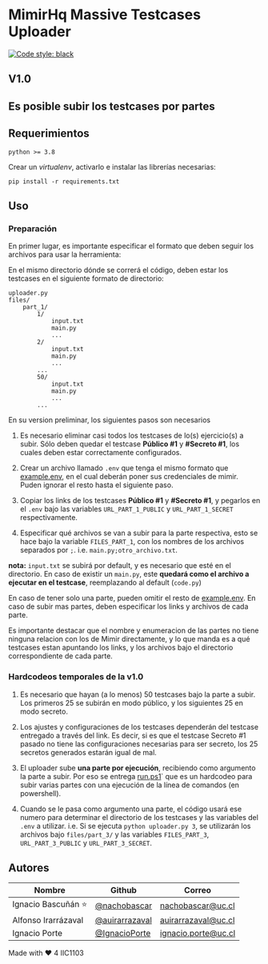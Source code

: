 # MimirHq Massive Testcases Uploader

<a href="https://github.com/psf/black"><img alt="Code style: black" src="https://img.shields.io/badge/code%20style-black-000000.svg"></a>

## V1.0
## Es posible subir los testcases por partes

## Requerimientos

`python >= 3.8`

Crear un *virtualenv*, activarlo e instalar las librerías necesarias:

`pip install -r requirements.txt`

## Uso

### Preparación

En primer lugar, es importante especificar el formato que deben seguir los archivos para usar la herramienta:

En el mismo directorio dónde se correrá el código, deben estar los testcases en el siguiente formato de directorio:

```
uploader.py
files/
    part_1/
        1/
            input.txt
            main.py
            ...
        2/
            input.txt
            main.py
            ...
        ...
        50/
            input.txt
            main.py
            ...
        ...
```

En su version preliminar, los siguientes pasos son necesarios

1. Es necesario eliminar casi todos los testcases de lo(s) ejercicio(s) a subir. Sólo deben quedar el testcase **Público #1** y **#Secreto #1**, los cuales deben estar correctamente configurados.

2. Crear un archivo llamado `.env` que tenga el mismo formato que [example.env](./example.env), en el cual deberán poner sus credenciales de mimir. Puden ignorar el resto hasta el siguiente paso.

3. Copiar los links de los testcases **Público #1** y **#Secreto #1**, y pegarlos en el `.env` bajo las variables `URL_PART_1_PUBLIC` y `URL_PART_1_SECRET` respectivamente. 

4. Especificar qué archivos se van a subir para la parte respectiva, esto se hace bajo la variable `FILES_PART_1`, con los nombres de los archivos separados por `;`. i.e. `main.py;otro_archivo.txt`. 

**nota:** `input.txt` se subirá por default, y es necesario que esté en el directorio. En caso de existir un `main.py`, este **quedará como el archivo a ejecutar en el testcase**, reemplazando al default (`code.py`)

En caso de tener solo una parte, pueden omitir el resto de [example.env](./example.env). En caso de subir mas partes, deben especificar los links y archivos de cada parte.

Es importante destacar que el nombre y enumeracion de las partes no tiene ninguna relacion con los de Mimir directamente, y lo que manda es a qué testcases estan apuntando los links, y los archivos bajo el directorio correspondiente de cada parte.

### Hardcodeos temporales de la v1.0

1. Es necesario que hayan (a lo menos) 50 testcases bajo la parte a subir. Los primeros 25 se subirán en modo público, y los siguientes 25 en modo secreto.

2. Los ajustes y configuraciones de los testcases dependerán del testcase entregado a través del link. Es decir, si es que el testcase Secreto #1 pasado no tiene las configuraciones necesarias para ser secreto, los 25 secretos generados estarán igual de mal.

3. El uploader sube **una parte por ejecución**, recibiendo como argumento la parte a subir. Por eso se entrega [run.ps1](`./run.ps1`)` que es un hardcodeo para subir varias partes con una ejecución de la línea de comandos (en powershell).

4. Cuando se le pasa como argumento una parte, el código usará ese numero para determinar el directorio de los testcases y las variables del `.env` a utilizar. i.e. Si se ejecuta `python uploader.py 3`, se utilizarán los archivos bajo `files/part_3/` y las variables `FILES_PART_3`, `URL_PART_3_PUBLIC` y `URL_PART_3_SECRET`.

## Autores

| Nombre | Github | Correo |
| --- | --- | --- |
| Ignacio Bascuñán ⭐| [@nachobascar](https://github.com/nachobascar)  | nachobascar@uc.cl |
| Alfonso Irarrázaval | [@auirarrazaval](https://github.com/auirarrazaval) | auirarrazaval@uc.cl |
| Ignacio Porte | [@IgnacioPorte](https://github.com/IgnacioPorte) | ignacio.porte@uc.cl | 

Made with ❤️ 4 IIC1103
